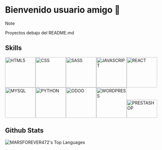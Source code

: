 # Bienvenido usuario amigo 👋
> [!NOTE]
> Proyectos debajo del README.md

## Skills
<img src="https://www.vectorlogo.zone/logos/w3_html5/w3_html5-ar21.svg" alt="HTML5" width="100"/><img src="https://www.vectorlogo.zone/logos/w3_css/w3_css-ar21.svg" alt="CSS" width="100"/><img src="https://www.vectorlogo.zone/logos/sass-lang/sass-lang-ar21.svg" alt="SASS" width="100"/><img src="https://www.vectorlogo.zone/logos/javascript/javascript-ar21.svg" alt="JAVASCRIPT" width="100"/><img src="https://www.vectorlogo.zone/logos/reactjs/reactjs-ar21.svg" alt="REACT" width="100"/><img src="https://www.vectorlogo.zone/logos/mysql/mysql-ar21.svg" alt="MYSQL" width="100"/><img src="https://www.vectorlogo.zone/logos/python/python-ar21.svg" alt="PYTHON" width="100"/><img src="https://seeklogo.com/images/O/odoo-logo-A4215760E7-seeklogo.com.png" alt="ODOO" width="100"/><img src="https://www.vectorlogo.zone/logos/wordpress/wordpress-ar21.svg" alt="WORDPRESS" width="100"/><img src="https://vectorwiki.com/images/hksJN__prestashop.svg" alt="PRESTASHOP" width="100" height="60"/>


## Github Stats
![MARSFOREVER472's Top Languages](https://github-readme-stats.vercel.app/api/top-langs/?username=Alvaro624la&theme=vue-dark&show_icons=true&hide_border=true&layout=compact)

<!--
![MARSFOREVER472's Stats](https://github-readme-stats.vercel.app/api?username=Alvaro624la&theme=vue-dark&show_icons=true&hide_border=true&count_private=true)
![MARSFOREVER472's Streak](https://github-readme-streak-stats.herokuapp.com/?user=Alvaro624la&theme=vue-dark&hide_border=true)
-->


<!--
# A first-level heading
## A second-level heading
### A third-level heading

**Alvaro624la/Alvaro624la** is a ✨ _special_ ✨ repository because its `README.md` (this file) appears on your GitHub profile.

Here are some ideas to get you started:

- 🔭 I’m currently working on ...
- 🌱 I’m currently learning ...
- 👯 I’m looking to collaborate on ...
- 🤔 I’m looking for help with ...
- 💬 Ask me about ...
- 📫 How to reach me: ...
- 😄 Pronouns: ...
- ⚡ Fun fact: ...

Some basic Git commands are:
```
git status
git add
git commit
```

> Text that is a quote
-->
